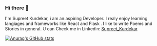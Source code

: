 ### Hi there 👋

I'm Supreet Kurdekar, i am an aspiring Developer. I realy enjoy learning langiages and frameworks like React and Flask .
I like to write Poems and Stories in general. U can Check me in LinkedIn: [Supreet_Kurdekar](https://www.linkedin.com/in/supreet-kurdekar-82b3ba242)


[![Anurag's GitHub stats](https://github-readme-stats.vercel.app/api?username=anuraghazra)](https://github.com/anuraghazra/github-readme-stats)
